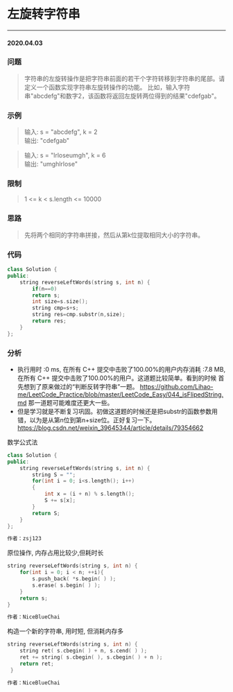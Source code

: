 # 左旋转字符串
***
#### 2020.04.03

### 问题
>字符串的左旋转操作是把字符串前面的若干个字符转移到字符串的尾部。请定义一个函数实现字符串左旋转操作的功能。
比如，输入字符串"abcdefg"和数字2，该函数将返回左旋转两位得到的结果"cdefgab"。

### 示例
>输入: s = "abcdefg", k = 2               
输出: "cdefgab"             

>输入: s = "lrloseumgh", k = 6                
输出: "umghlrlose"                      

### 限制
>1 <= k < s.length <= 10000

### 思路
>先将两个相同的字符串拼接，然后从第k位提取相同大小的字符串。

### 代码
```c++
class Solution {
public:
    string reverseLeftWords(string s, int n) {
        if(n==0)
        return s;
        int size=s.size();
        string cmp=s+s;
        string res=cmp.substr(n,size);
        return res;
    }
};
```

### 分析
 - 执行用时 :0 ms, 在所有 C++ 提交中击败了100.00%的用户内存消耗 :7.8 MB, 在所有 C++ 提交中击败了100.00%的用户。这道题比较简单。看到的时候
   首先想到了原来做过的“判断反转字符串”一题。
   https://github.com/Lihao-me/LeetCode_Practice/blob/master/LeetCode_Easy/044_isFlipedString.md
   那一道题可能难度还更大一些。
 - 但是学习就是不断复习巩固。初做这道题的时候还是把substr的函数参数用错，以为是从第n位到第n+size位。正好复习一下。
   https://blog.csdn.net/weixin_39645344/article/details/79354662
   
数学公式法
```c++
class Solution {
public:
    string reverseLeftWords(string s, int n) {
        string S = "";
        for(int i = 0; i<s.length(); i++)
        {
            int x = (i + n) % s.length();
            S += s[x];
        }
        return S;
    }
};

作者：zsj123
```

原位操作, 内存占用比较少,但耗时长
```c++
string reverseLeftWords(string s, int n) {
    for(int i = 0; i < n; ++i){
        s.push_back( *s.begin( ) );
        s.erase( s.begin( ) );
    }
    return s;
}

作者：NiceBlueChai
```

构造一个新的字符串, 用时短, 但消耗内存多
```c++
string reverseLeftWords(string s, int n) {
    string ret( s.cbegin( ) + n, s.cend( ) );
    ret += string( s.cbegin( ), s.cbegin( ) + n );
    return ret;
 }

作者：NiceBlueChai
